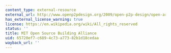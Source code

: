 ```yaml
---
content_type: external-resource
external_url: http://www.openp2pdesign.org/2009/open-p2p-design/open-architectural-design-from-mit-0103-the-osba-project/
has_external_license_warning: true
license: https://en.wikipedia.org/wiki/All_rights_reserved
status: ''
title: MIT Open Source Building Alliance
uid: 65720ef7-c689-4c73-a773-82b1d18cedaa
wayback_url: ''
---
```

